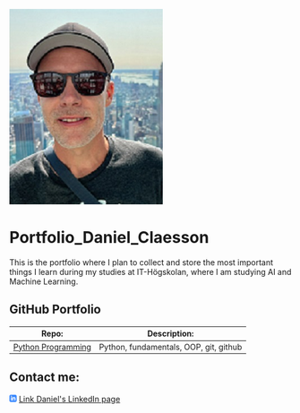 ![a picture of me](/Assets/IMG_9456_2rs.png)
# Portfolio_Daniel_Claesson
This is the portfolio where I plan to collect and store the most important things I learn during my studies at IT-Högskolan, where I am studying AI and Machine Learning.

## GitHub Portfolio
|Repo:                              |Description:                             |
|-----------------------------------|-----------------------------------------|
|[Python Programming](https://github.com/dancla240/Python_Daniel_Claesson)    |Python, fundamentals, OOP, git, github   |


[PythProg]:(https://github.com/dancla240/Python_Daniel_Claesson)



## Contact me:
![LinkedIn icon](/Assets/linkedIn-icon.png)
[Link Daniel's LinkedIn page](https://www.linkedin.com/in/daniel-claesson-536325143/)
